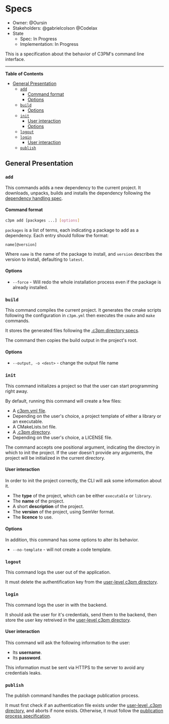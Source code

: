 # Specs

* Owner: @Oursin
* Stakeholders: @gabrielcolson @Codelax
* State
    * Spec: In Progress
    * Implementation: In Progress

This is a specification about the behavior of C3PM's command line interface.

----

<!-- START doctoc generated TOC please keep comment here to allow auto update -->
<!-- DON'T EDIT THIS SECTION, INSTEAD RE-RUN doctoc TO UPDATE -->
**Table of Contents**

- [General Presentation](#general-presentation)
  - [`add`](#add)
    - [Command format](#command-format)
    - [Options](#options)
  - [`build`](#build)
    - [Options](#options-1)
  - [`init`](#init)
    - [User interaction](#user-interaction)
    - [Options](#options-2)
  - [`logout`](#logout)
  - [`login`](#login)
    - [User interaction](#user-interaction-1)
  - [`publish`](#publish)

<!-- END doctoc generated TOC please keep comment here to allow auto update -->

## General Presentation


### `add`

This commands adds a new dependency to the current project. It downloads, unpacks, builds and installs the dependency
following the [dependency handling spec](../dependencies/README.md).

#### Command format

```bash
c3pm add [packages ...] [options]
```

`packages` is a list of terms, each indicating a package to add as a dependency. Each entry should follow the format:

```
name[@version]
```

Where `name` is the name of the package to install, and `version` describes the version to install, defaulting to `latest`.

#### Options

* `--force` - Will redo the whole installation process even if the package is already installed.

### `build`

This command compiles the current project. It generates the cmake scripts following the
configuration in `c3pm.yml` then executes the `cmake` and `make` commands.

It stores the generated files following the [.c3pm directory specs](../c3pm_directory/README.md).

The command then copies the build output in the project's root.

#### Options

* `--output, -o <dest>` - change the output file name

### `init`

This command initializes a project so that the user can start programming right away.

By default, running this command will create a few files:

* A [c3pm.yml file](../config_file/README.md).
* Depending on the user's choice, a project template of either a library or an executable.
* A CMakeLists.txt file.
* A [.c3pm directory](../c3pm_directory/README.md).
* Depending on the user's choice, a LICENSE file.

The command accepts one positional argument, indicating the directory in which to init the project.
If the user doesn't provide any arguments, the project will be initialized in the current directory.

#### User interaction

In order to init the project correctly, the CLI will ask some information about it.

* The **type** of the project, which can be either `executable` or `library`.
* The **name** of the project.
* A short **description** of the project.
* The **version** of the project, using SemVer format.
* The **licence** to use.

#### Options

In addition, this command has some options to alter its behavior.

* `--no-template` - will not create a code template.

### `logout`

This command logs the user out of the application.

It must delete the authentification key from the [user-level c3pm directory](../c3pm_directory/README.md).

### `login`

This command logs the user in with the backend.

It should ask the user for it's credentials, send them to the backend, then store the user key retreived in the [user-level c3pm directory](../c3pm_directory/README.md).

#### User interaction

This command will ask the following information to the user:

* Its **username**.
* Its **password**.

This information must be sent via HTTPS to the server to avoid any credentials leaks.

### `publish`

The publish command handles the package publication process.

It must first check if an authentication file exists under the [user-level .c3pm directory](../c3pm_directory/README.md), and aborts if none exists. Otherwise, it must follow the [publication process specification](../dependencies/README.md).
